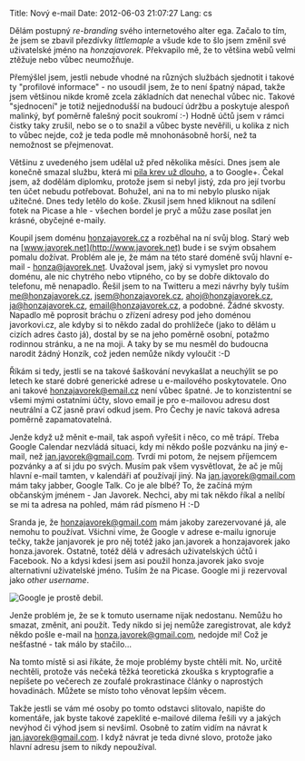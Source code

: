Title: Nový e-mail
Date: 2012-06-03 21:07:27
Lang: cs

Dělám postupný *re-branding* svého internetového alter ega. Začalo to tím, že jsem se zbavil přezdívky *littlemaple* a všude kde to šlo jsem změnil své uživatelské jméno na *honzajavorek*. Překvapilo mě, že to většina webů velmi ztěžuje nebo vůbec neumožňuje.

Přemýšlel jsem, jestli nebude vhodné na různých službách sjednotit i takové ty "profilové informace" - no usoudil jsem, že to není špatný nápad, takže jsem většinou nikde kromě zcela základních dat nenechal vůbec nic. Takové "sjednocení" je totiž nejjednodušší na budoucí údržbu a poskytuje alespoň malinký, byť poměrně falešný pocit soukromí :-) Hodně účtů jsem v rámci čistky taky zrušil, nebo se o to snažil a vůbec byste nevěřili, u kolika z nich to vůbec nejde, což je teda podle mě mnohonásobně horší, než ta nemožnost se přejmenovat.

Většinu z uvedeného jsem udělal už před několika měsíci. Dnes jsem ale konečně smazal službu, která mi [pila krev už dlouho]({filename}2012-04-17_quo-vadis-google.md), a to Google+. Čekal jsem, až dodělám diplomku, protože jsem si nebyl jistý, zda pro její tvorbu ten účet nebudu potřebovat. Bohužel, ani na to mi nebylo plusko nijak užitečné. Dnes tedy letělo do koše. Zkusil jsem hned kliknout na sdílení fotek na Picase a hle - všechen bordel je pryč a můžu zase posílat jen krásné, obyčejné e-maily.

Koupil jsem doménu [honzajavorek.cz](http://honzajavorek.cz) a rozběhal na ní svůj blog. Starý web na [www.javorek.net](http://www.javorek.net) bude i se svým obsahem pomalu dožívat. Problém ale je, že mám na této staré doméně svůj hlavní e-mail - honza@javorek.net. Uvažoval jsem, jaký si vymyslet pro novou doménu, ale nic chytrého nebo vtipného, co by se dobře diktovalo do telefonu, mě nenapadlo. Řešil jsem to na Twitteru a mezi návrhy byly tuším me@honzajavorek.cz, jsem@honzajavorek.cz, ahoj@honzajavorek.cz, ja@honzajavorek.cz, email@honzajavorek.cz, a podobné. Žádné skvosty. Napadlo mě poprosit bráchu o zřízení adresy pod jeho doménou javorkovi.cz, ale kdyby si to někdo zadal do prohlížeče (jako to dělám u cizích adres často já), dostal by se na jeho poměrně osobní, potažmo rodinnou stránku, a ne na moji. A taky by se mu nesměl do budoucna narodit žádný Honzík, což jeden nemůže nikdy vyloučit :-D

Říkám si tedy, jestli se na takové šaškování nevykašlat a neuchýlit se po letech ke staré dobré generické adrese u e-mailového poskytovatele. Ono ani takové honzajavorek@email.cz není vůbec špatné. Je to konzistentní se všemi mými ostatními účty, slovo email je pro e-mailovou adresu dost neutrální a CZ jasně praví odkud jsem. Pro Čechy je navíc taková adresa poměrně zapamatovatelná.

Jenže když už měnit e-mail, tak aspoň vyřešit i něco, co mě trápí. Třeba Google Calendar nezvládá situaci, kdy mi někdo pošle pozvánku na jiný e-mail, než jan.javorek@gmail.com. Tvrdí mi potom, že nejsem příjemcem pozvánky a ať si jdu po svých. Musím pak všem vysvětlovat, že ač je můj hlavní e-mail tamten, v kalendáři ať používají jiný. Na jan.javorek@gmail.com mám taky jabber, Google Talk. Co je ale blbé? To, že začíná mým občanským jménem - Jan Javorek. Nechci, aby mi tak někdo říkal a nelíbí se mi ta adresa na pohled, mám rád písmeno H :-D

Sranda je, že honzajavorek@gmail.com mám jakoby zarezervované já, ale nemohu to používat. Všichni víme, že Google v adrese e-mailu ignoruje tečky, takže janjavorek je pro něj totéž jako jan.javorek a honzajavorek jako honza.javorek. Ostatně, totéž dělá v adresách uživatelských účtů i Facebook. No a kdysi kdesi jsem asi použil honza.javorek jako svoje alternativní uživatelské jméno. Tuším že na Picase. Google mi ji rezervoval jako *other username*.

![Google je prostě debil.]({static}/images/google-account.png)

Jenže problém je, že se k tomuto username nijak nedostanu. Nemůžu ho smazat, změnit, ani použít. Tedy nikdo si jej nemůže zaregistrovat, ale když někdo pošle e-mail na honza.javorek@gmail.com, nedojde mi! Což je nešťastné - tak málo by stačilo...

Na tomto místě si asi říkáte, že moje problémy byste chtěli mít. No, určitě nechtěli, protože vás nečeká těžká teoretická zkouška s kryptografie a nepíšete po večerech ze zoufalé prokrastinace články o naprostých hovadinách. Můžete se místo toho věnovat lepším věcem.

Takže jestli se vám mé osoby po tomto odstavci slitovalo, napište do komentáře, jak byste takové zapeklité e-mailové dilema řešili vy a jakých nevýhod či výhod jsem si nevšiml. Osobně to zatím vidím na návrat k jan.javorek@gmail.com. I když návrat je teda divné slovo, protože jako hlavní adresu jsem to nikdy nepoužíval.
